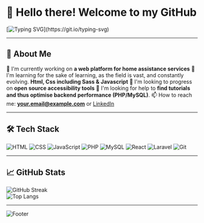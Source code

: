 # 👋 Hello there! Welcome to my GitHub

<!-- Profil animé avec des badges, des gifs et des sections dynamiques -->

[![Typing SVG](https://readme-typing-svg.herokuapp.com?font=Fira+Code&pause=1000&color=F76E58&width=435&lines=Hi%2C+I'm+Bruno%2C+junior+web+developer.+I+code+for+the+pleasure+of+learning+and+to+stay+up-to-date.)](https://git.io/typing-svg)

---

## 🚀 About Me
🔭 I'm currently working on **a web platform for home assistance services**
🌱 I'm learning for the sake of learning, as the field is vast,
and constantly evolving. **Html, Css including Sass & Javascript**
👯 I'm looking to progress on **open source accessibility tools**
🤔 I'm looking for help to **find tutorials and thus optimise backend performance (PHP/MySQL)**.
📫 How to reach me: **your.email@example.com** or [LinkedIn](https://www.linkedin.com)

---

## 🛠️ Tech Stack

![HTML](https://img.shields.io/badge/-HTML5-E34F26?logo=html5&logoColor=fff&style=flat)
![CSS](https://img.shields.io/badge/-CSS3-1572B6?logo=css3&logoColor=fff&style=flat)
![JavaScript](https://img.shields.io/badge/-JavaScript-F7DF1E?logo=javascript&logoColor=000&style=flat)
![PHP](https://img.shields.io/badge/-PHP-777BB4?logo=php&logoColor=fff&style=flat)
![MySQL](https://img.shields.io/badge/-MySQL-4479A1?logo=mysql&logoColor=fff&style=flat)
![React](https://img.shields.io/badge/-React-61DAFB?logo=react&logoColor=000&style=flat)
![Laravel](https://img.shields.io/badge/-Laravel-FF2D20?logo=laravel&logoColor=fff&style=flat)
![Git](https://img.shields.io/badge/-Git-F05032?logo=git&logoColor=fff&style=flat)

---

## 📈 GitHub Stats

![GitHub Streak](https://streak-stats.demolab.com?user=yourusername&theme=radical&hide_border=true)  
![Top Langs](https://github-readme-stats.vercel.app/api/top-langs/?username=yourusername&layout=compact&theme=dracula)

---

<!-- Footer animé -->
![Footer](https://capsule-render.vercel.app/api?type=waving&color=gradient&height=100&section=footer)
